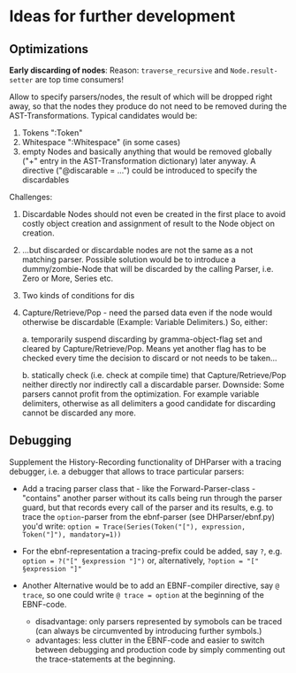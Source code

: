 Ideas for further development
=============================

Optimizations
-------------

**Early discarding of nodes**: 
Reason: `traverse_recursive` and `Node.result-setter` are top time consumers!

Allow to specify parsers/nodes, the result of which
will be dropped right away, so that the nodes they produce do not need to be
removed during the AST-Transformations. Typical candidates would be:
1. Tokens ":Token"
2. Whitespace ":Whitespace" (in some cases)
3. empty Nodes
and basically anything that would be removed globally ("+" entry in the
AST-Transformation dictionary) later anyway.
A directive ("@discarable = ...") could be introduced to specify the discardables

Challenges:

1. Discardable Nodes should not even be created in the first place to avoid
   costly object creation and assignment of result to the Node object on 
   creation.
   
2. ...but discarded or discardable nodes are not the same as a not matching parser.
   Possible solution would be to introduce a dummy/zombie-Node that will be discarded
   by the calling Parser, i.e. Zero or More, Series etc. 

3. Two kinds of conditions for dis

4. Capture/Retrieve/Pop - need the parsed data even if the node would otherwise
   be discardable (Example: Variable Delimiters.) So, either:
   
   a. temporarily suspend discarding by gramma-object-flag set and cleared by
      Capture/Retrieve/Pop. Means yet another flag has to be checked every time
      the decision to discard or not needs to be taken... 

   b. statically check (i.e. check at compile time) that Capture/Retrieve/Pop 
      neither directly nor indirectly call a discardable parser. Downside:
      Some parsers cannot profit from the optimization. For example variable
      delimiters, otherwise as all delimiters a good candidate for discarding
      cannot be discarded any more.  


Debugging
---------

Supplement the History-Recording functionality of DHParser with a tracing
debugger, i.e. a debugger that allows to trace particular parsers:

- Add a tracing parser class that - like the Forward-Parser-class - "contains"
  another parser without its calls being run through the parser guard, but
  that records every call of the parser and its results, e.g. to trace the
  `option`-parser from the ebnf-parser (see DHParser/ebnf.py) you'd write:
  `option = Trace(Series(Token("["), expression, Token("]"), mandatory=1))`

- For the ebnf-representation a tracing-prefix could be added, say `?`, e.g.
  `option = ?("[" §expression "]")` or, alternatively, 
  `?option = "[" §expression "]"`
  
- Another Alternative would be to add an EBNF-compiler directive, say `@ trace`,
  so one could write `@ trace = option` at the beginning of the EBNF-code.
   * disadvantage: only parsers represented by symobols can be traced
     (can always be circumvented by introducing further symbols.)
   * advantages: less clutter in the EBNF-code and easier to switch between
     debugging and production code by simply commenting out the 
     trace-statements at the beginning.
  